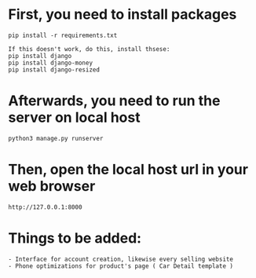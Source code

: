 # First, you need to install packages

    pip install -r requirements.txt
 
    If this doesn't work, do this, install thsese:
    pip install django
    pip install django-money
    pip install django-resized

# Afterwards, you need to run the server on local host

    python3 manage.py runserver

# Then, open the local host url in your web browser
    http://127.0.0.1:8000
    
    
# Things to be added:
    - Interface for account creation, likewise every selling website
    - Phone optimizations for product's page ( Car Detail template )
